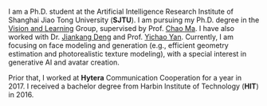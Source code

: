 I am a Ph.D. student at the Artificial Intelligence Research Institute of Shanghai Jiao Tong University (**SJTU**). I am pursuing my Ph.D. degree in the [Vision and Learning](https://vision.sjtu.edu.cn/group.html) Group, supervised by Prof. [Chao Ma](https://vision.sjtu.edu.cn/). I have also worked with Dr. [Jiankang Deng](https://jiankangdeng.github.io/) and Prof. [Yichao Yan](https://daodaofr.github.io/). Currently, I am focusing on face modeling and generation (e.g., efficient geometry estimation and photorealistic texture modeling), with a special interest in generative AI and avatar creation.

Prior that, I worked at **Hytera** Communication Cooperation for a year in 2017. I received a bachelor degree from Harbin Institute of Technology (**HIT**) in 2016.
